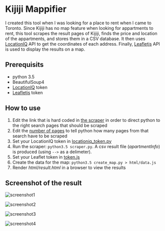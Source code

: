 # Kijiji Mappifier

I created this tool when I was looking for a place to rent when I came to Toronto. Since Kijiji has no map feature when looking for appartments to rent, this tool scrapes the result pages of Kijiji, finds the price and location of the appartments, and stores them in a CSV database. It then uses [LocationIQ](https://locationiq.com/) API to get the coordinates of each address. Finally, [Leafletjs](https://leafletjs.com/) API is used to display the results on a map.

## Prerequisits

* python 3.5
* BeautifulSoup4
* [LocationIQ](https://locationiq.com/) token
* [Leafletjs](https://leafletjs.com/) token

## How to use

1. Edit the link that is hard coded in [the scraper](https://github.com/samasri/KijijiMapDrawer/blob/master/scraper.py#L88) in order to direct python to the right search pages that should be scraped
2. Edit the [number of pages](https://github.com/samasri/KijijiMapDrawer/blob/master/scraper.py#L89) to tell python how many pages from that search have to be scraped
3. Set your LocationIQ token in [locationiq_token.py](https://github.com/samasri/KijijiMapDrawer/blob/master/MyLib/locationiq_token.py)
4. Run the scraper: `python3.5 scraper.py`. A csv result file (_apartmentInfo_) is produced (using `-->` as a delimeter).
5. Set your Leaflet token in [token.js](https://github.com/samasri/KijijiMapDrawer/blob/master/html/token.js)
6. Create the data for the map: `python3.5 create_map.py > html/data.js`
7. Render _html/result.html_ in a browser to view the results

## Screenshot of the result

![screenshot1](https://user-images.githubusercontent.com/12204690/75831760-63387f00-5d82-11ea-8693-81547269e25d.png)

![screenshot2](https://user-images.githubusercontent.com/12204690/75831751-5b78da80-5d82-11ea-9a25-e89695df0ac9.png)

![screenshot3](https://user-images.githubusercontent.com/12204690/75831768-6df31400-5d82-11ea-80a1-dd8f3139cfc6.png)

![screenshot4](https://user-images.githubusercontent.com/12204690/75831783-7c413000-5d82-11ea-9628-08482fe2ee20.png)
